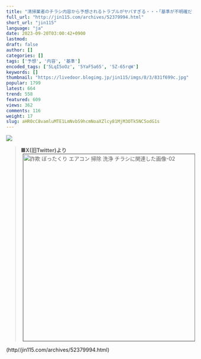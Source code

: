 ```yaml
---
title: "清掃業者のチラシ内容から予想されるトラブルがヤバすぎる・・・「基準が不明確だから◯◯と言われる」 "
full_url: "http://jin115.com/archives/52379994.html"
short_url: "jin115"
language: "ja"
date: 2023-09-20T03:00:42+0900
lastmod: 
draft: false
author: []
categories: []
tags: ['予想', '内容', '基準']
encoded_tags: ['5LqI5oOz', '5YaF5a65', '5Z-65rqW']
keywords: []
thumbnail: "https://livedoor.blogimg.jp/jin115/imgs/8/3/831f699c.jpg"
popular: 1799
latest: 664
trend: 558
featured: 609
views: 362
comments: 116
weight: 17
slug: aHR0cC8vamluMTE1LmNvbS9hcmNoaXZlcy81MjM3OTk5NC5odG1s
---
```


![](https://livedoor.blogimg.jp/jin115/imgs/8/3/831f699c.jpg)

<blockquote><b>■X(旧Twitter)より</b> <img src='https//livedoor.blogimg.jp/jin115/imgs/9/8/9808a080.jpg' width='506' border='1' hspace='5' class='pict' alt='詐欺 ぼったくり エアコン 掃除 洗浄 チラシに関連した画像-02'> </blockquote>

(http//jin115.com/archives/52379994.html)
